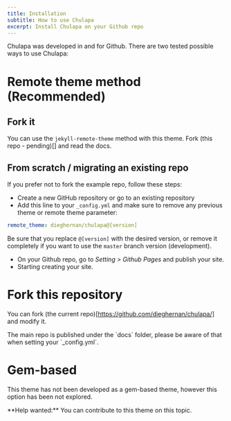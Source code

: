 ```yaml
---
title: Installation
subtitle: How to use Chulapa
excerpt: Install Chulapa on your Github repo
---
```


<span class="chulapa">Chulapa</span> was developed in and for Github. There are two tested possible ways to use <span class="chulapa">Chulapa</span>:

# Remote theme method (Recommended)

## Fork it
You can use the `jekyll-remote-theme` method with this theme. Fork (this repo - pending)[] and read the docs.

## From scratch / migrating an existing repo
If you prefer not to fork the example repo, follow these steps:

  - Create a new GitHub repository or go to an existing repository
  - Add  this line to your `_config.yml` and make sure to remove any previous theme or remote theme parameter:
  
```yaml
remote_theme: dieghernan/chulapa@[version]
```
    
Be sure that you replace `@[version]` with the desired version, or remove it completely if you want to use the `master` branch version (development).

  - On your Github repo, go to *Setting > Github Pages* and publish your site.
  - Starting creating your site.
  
# Fork this repository

You can fork (the current repo)[https://github.com/dieghernan/chulapa/] and modify it. 

<div class="lead bg-warning">
<i class="fas fa-exclamation-triangle"></i> The main repo is published under the `docs` folder, please be aware of that when setting your `_config.yml`.
</div>


# Gem-based

This theme has not been developed as a gem-based theme, however this option has been not explored.

<div class="lead bg-info">
**Help wanted:** You can contribute to this theme on this topic.
</div>
